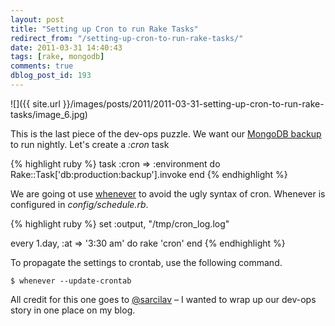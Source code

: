 ```yaml
---
layout: post
title: "Setting up Cron to run Rake Tasks"
redirect_from: "/setting-up-cron-to-run-rake-tasks/"
date: 2011-03-31 14:40:43
tags: [rake, mongodb]
comments: true
dblog_post_id: 193
---
```

![]({{ site.url }}/images/posts/2011/2011-03-31-setting-up-cron-to-run-rake-tasks/image_6.jpg)

This is the last piece of the dev-ops puzzle. We want our [MongoDB backup](/2011/03/31/a-rake-task-for-backing-up-a-mongodb-database.html) to run nightly. Let's create a _:cron_ task

{% highlight ruby %}
task :cron => :environment do
  Rake::Task['db:production:backup'].invoke
end
{% endhighlight %}

We are going ot use [whenever](https://github.com/javan/whenever) to avoid the ugly syntax of cron. Whenever is configured in _config/schedule.rb_.

{% highlight ruby %}
set :output, "/tmp/cron_log.log"

every 1.day, :at => '3:30 am' do
  rake 'cron'
end
{% endhighlight %}

To propagate the settings to crontab, use the following command.

```
$ whenever --update-crontab
```

All credit for this one goes to [@sarcilav](https://web.archive.org/web/20120629110557/http://blog.sarcilav.com//) – I wanted to wrap up our dev-ops story in one place on my blog.
